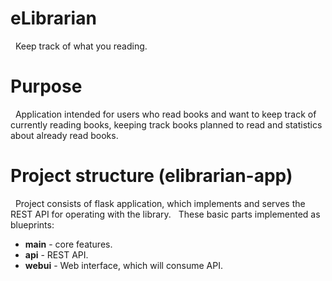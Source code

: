 # eLibrarian
&nbsp;&nbsp;Keep track of what you reading.

# Purpose
&nbsp;&nbsp;Application intended for users who read books and want to keep track
of currently reading books, keeping track books planned to read and statistics 
about already read books. 


# Project structure (elibrarian-app)
&nbsp;&nbsp;Project consists of flask application, which implements and serves
the REST API for operating with the library.
&nbsp;&nbsp;These basic parts implemented as blueprints:

* **main** - core features.
* **api** - REST API.
* **webui** - Web interface, which will consume API.
